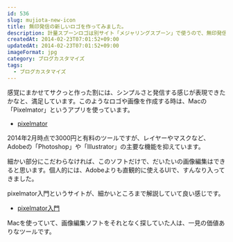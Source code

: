 ```yaml
---
id: 536
slug: mujiota-new-icon
title: 無印発信の新しいロゴを作ってみました。
description: 計量スプーンロゴは別サイト「メジャリングスプーン」で使うので、無印発信の新しいロゴを作ってみました。
createdAt: 2014-02-23T07:01:52+09:00
updatedAt: 2014-02-23T07:01:52+09:00
imageFormat: jpg
category: ブログカスタマイズ
tags:
  - ブログカスタマイズ
---
```


<app-capture-image article-id="536" img-file-name="mujiota_new_logo.png" caption="無印発信ロゴ"></app-capture-image>

感覚にまかせてサクっと作った割には、シンプルさと発信する感じが表現できたかなと、満足しています。このようなロゴや画像を作成する時は、Macの「Pixelmator」というアプリを使っています。

* <a href="https://itunes.apple.com/jp/app/pixelmator/id407963104?mt=12" target="_blank" rel="noopener">pixelmator</a>

<app-capture-image article-id="536" img-file-name="Icon.175x175-75.png" caption="Pixelmator"></app-capture-image>

2014年2月時点で3000円と有料のツールですが、レイヤーやマスクなど、Adobeの「Photoshop」や「Illustrator」の主要な機能を抑えています。

細かい部分にこだわらなければ、このソフトだけで、だいたいの画像編集はできると思います。個人的には、Adobeよりも直観的に使えるUIで、すんなり入ってきました。

pixelmator入門というサイトが、細かいところまで解説していて良い感じです。

* <a href="http://blockworks.jp/pixelmator/" target="_blank" rel="noopener">pixelmator入門</a>

Macを使っていて、画像編集ソフトをそれとなく探していた人は、一見の価値ありなツールです。
